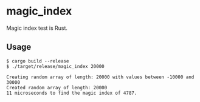 # magic_index

Magic index test is Rust.

## Usage
    
    $ cargo build --release
    $ ./target/release/magic_index 20000
    
    Creating random array of length: 20000 with values between -10000 and 30000
    Created random array of length: 20000
    11 microseconds to find the magic index of 4787.
